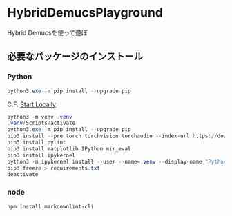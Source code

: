 # HybridDemucsPlayground

Hybrid Demucsを使って遊ぼ

## 必要なパッケージのインストール

### Python

```powershell
python3.exe -m pip install --upgrade pip
```

C.F. [Start Locally](https://pytorch.org/get-started/locally/)

```powershell
python3 -m venv .venv
.venv/Scripts/activate
python3.exe -m pip install --upgrade pip
pip3 install --pre torch torchvision torchaudio --index-url https://download.pytorch.org/whl/nightly/cu126
pip3 install pylint
pip3 install matplotlib IPython mir_eval
pip3 install ipykernel
python3 -m ipykernel install --user --name=.venv --display-name "Python (.venv)"
pip3 freeze > requirements.txt
deactivate
```

### node

```powershell
npm install markdownlint-cli
```
